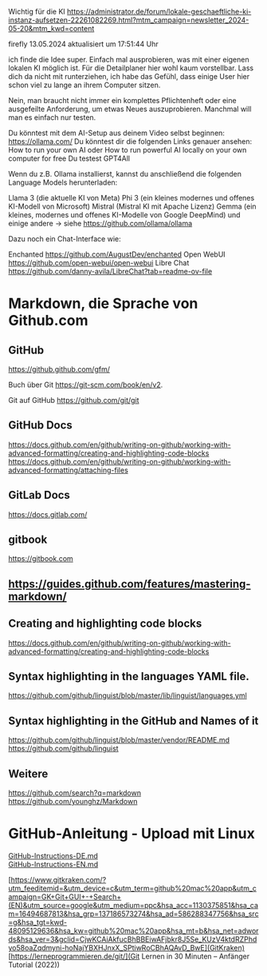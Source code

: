 Wichtig für die KI
https://administrator.de/forum/lokale-geschaeftliche-ki-instanz-aufsetzen-22261082269.html?mtm_campaign=newsletter_2024-05-20&mtm_kwd=content

firefly 13.05.2024 aktualisiert um 17:51:44 Uhr

ich finde die Idee super. Einfach mal ausprobieren, was mit einer eigenen lokalen KI möglich ist. Für die Detailplaner hier wohl kaum vorstellbar. Lass dich da nicht mit runterziehen, ich habe das Gefühl, dass einige User hier schon viel zu lange an ihrem Computer sitzen.

Nein, man braucht nicht immer ein komplettes Pflichtenheft oder eine ausgefeilte Anforderung, um etwas Neues auszuprobieren. Manchmal will man es einfach nur testen.

Du könntest mit dem AI-Setup aus deinem Video selbst beginnen: https://ollama.com/
Du könntest dir die folgenden Links genauer ansehen: How to run your own AI oder How to run powerful AI locally on your own computer for free
Du testest GPT4All

Wenn du z.B. Ollama installierst, kannst du anschließend die folgenden Language Models herunterladen:

Llama 3 (die aktuelle KI von Meta)
Phi 3 (ein kleines modernes und offenes KI-Modell von Microsoft)
Mistral (Mistral KI mit Apache Lizenz)
Gemma (ein kleines, modernes und offenes KI-Modelle von Google DeepMind)
und einige andere -> siehe https://github.com/ollama/ollama

Dazu noch ein Chat-Interface wie:

Enchanted https://github.com/AugustDev/enchanted
Open WebUI https://github.com/open-webui/open-webui
Libre Chat https://github.com/danny-avila/LibreChat?tab=readme-ov-file



# Markdown, die Sprache von Github.com

## GitHub
https://github.github.com/gfm/ 

Buch über Git https://git-scm.com/book/en/v2. 

Git auf GitHub https://github.com/git/git

## GitHub Docs
https://docs.github.com/en/github/writing-on-github/working-with-advanced-formatting/creating-and-highlighting-code-blocks  
https://docs.github.com/en/github/writing-on-github/working-with-advanced-formatting/attaching-files  

## GitLab Docs
https://docs.gitlab.com/  

## gitbook
https://gitbook.com  

## https://guides.github.com/features/mastering-markdown/  

## Creating and highlighting code blocks
https://docs.github.com/en/github/writing-on-github/working-with-advanced-formatting/creating-and-highlighting-code-blocks  

## Syntax highlighting in the languages YAML file.
https://github.com/github/linguist/blob/master/lib/linguist/languages.yml  

## Syntax highlighting in the GitHub and Names of it
https://github.com/github/linguist/blob/master/vendor/README.md  
https://github.com/github/linguist  

## Weitere
https://github.com/search?q=markdown  
https://github.com/younghz/Markdown  

# GitHub-Anleitung - Upload mit Linux 
[GitHub-Instructions-DE.md](GitHub-Anweisungen)  
[GitHub-Instructions-EN.md](GitHub-Instructions)


[https://www.gitkraken.com/?utm_feeditemid=&utm_device=c&utm_term=github%20mac%20app&utm_campaign=GK+Git+GUI+-+Search+(EN)&utm_source=google&utm_medium=ppc&hsa_acc=1130375851&hsa_cam=16494687813&hsa_grp=137186573274&hsa_ad=586288347756&hsa_src=g&hsa_tgt=kwd-48095129636&hsa_kw=github%20mac%20app&hsa_mt=b&hsa_net=adwords&hsa_ver=3&gclid=CjwKCAiAkfucBhBBEiwAFjbkr8J5Se_KUzV4ktdRZPhdyo58oaZqdmyni-hoNajYBXHJnxX_SPtiwRoCBhAQAvD_BwE](GitKraken)
[https://lerneprogrammieren.de/git/](Git Lernen in 30 Minuten – Anfänger Tutorial (2022))

